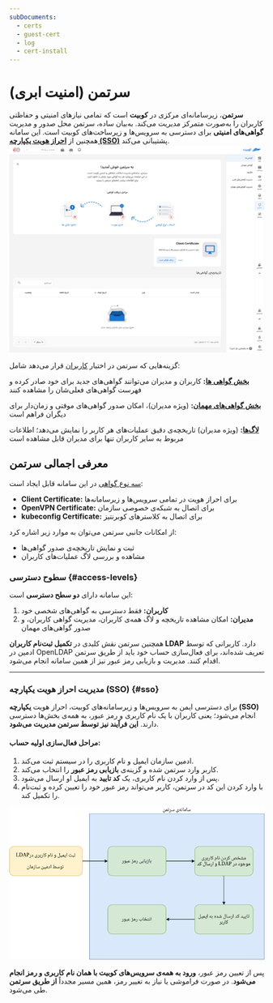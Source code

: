 ```yaml
---
subDocuments:
  - certs
  - guest-cert
  - log
  - cert-install
---
```


# سرتمن (امنیت ابری)

**سرتمن**، زیرسامانه‌ای مرکزی در **کوبیت** است که تمامی نیازهای امنیتی و حفاظتی کاربران را به‌صورت متمرکز مدیریت می‌کند. به‌بیان ساده، سرتمن محل صدور و مدیریت **گواهی‌های امنیتی** برای دسترسی به سرویس‌ها و زیرساخت‌های کوبیت است. این سامانه همچنین از **[احراز هویت یکپارچه (SSO)](#sso)** پشتیبانی می‌کند.
![Certificates: guest certs](img/certs.png)

گزینه‌هایی که سرتمن در اختیار [کاربران](#access-levels) قرار می‌دهد شامل:

**[بخش گواهی ها](certs):** کاربران و مدیران می‌توانند گواهی‌های جدید برای خود صادر کرده و فهرست گواهی‌های فعلی‌شان را مشاهده کنند

**[بخش گواهی‌های مهمان](geust-certs):** (ویژه مدیران)، امکان صدور گواهی‌های موقتی و زمان‌دار برای دیگران فراهم است

**[لاگ‌ها](log):** (ویژه مدیران) تاریخچه‌ی دقیق عملیات‌های هر کاربر را نمایش می‌دهد؛ اطلاعات مربوط به سایر کاربران تنها برای مدیران قابل مشاهده است

## معرفی اجمالی سرتمن

[سه نوع گواهی](certs) در این سامانه قابل ایجاد است:

- **Client Certificate:** برای احراز هویت در تمامی سرویس‌ها و زیرسامانه‌ها
- **OpenVPN Certificate:** برای اتصال به شبکه‌ی خصوصی سازمان
- **kubeconfig Certificate:** برای اتصال به کلاسترهای کوبرنتیز

از امکانات جانبی سرتمن می‌توان به موارد زیر اشاره کرد:

- ثبت و نمایش تاریخچه‌ی صدور گواهی‌ها
- مشاهده و بررسی لاگ عملیات‌های کاربران

### سطوح دسترسی {#access-levels}

این سامانه دارای **دو سطح دسترسی** است:

1. **کاربران:** فقط دسترسی به گواهی‌های شخصی خود
2. **مدیران:** امکان مشاهده تاریخچه و لاگ همه‌ی کاربران، مدیریت گواهی کاربران، و صدور گواهی‌های مهمان

همچنین سرتمن نقش کلیدی در **تکمیل ثبت‌نام کاربران LDAP** دارد. کاربرانی که توسط ادمین در OpenLDAP تعریف شده‌اند، برای فعال‌سازی حساب خود باید از طریق سرتمن اقدام کنند. مدیریت و بازیابی رمز عبور نیز از همین سامانه انجام می‌شود.

---

### مدیریت احراز هویت یکپارچه (SSO) {#sso}

برای دسترسی ایمن به سرویس‌ها و زیرسامانه‌های کوبیت، احراز هویت **یکپارچه (SSO)** انجام می‌شود؛ یعنی کاربران با یک نام کاربری و رمز عبور، به همه‌ی بخش‌ها دسترسی دارند. **این فرآیند نیز توسط سرتمن مدیریت می‌شود**.

#### مراحل فعال‌سازی اولیه حساب:

1. ادمین سازمان ایمیل و نام کاربری را در سیستم ثبت می‌کند.
2. کاربر وارد سرتمن شده و گزینه‌ی **بازیابی رمز عبور** را انتخاب می‌کند.
3. پس از وارد کردن نام کاربری، یک **کد تایید** به ایمیل او ارسال می‌شود.
4. با وارد کردن این کد در سرتمن، کاربر می‌تواند رمز عبور خود را تعیین کرده و ثبت‌نام را تکمیل کند.

![Certman: register](img/register.png)

پس از تعیین رمز عبور، **ورود به همه‌ی سرویس‌های کوبیت با همان نام کاربری و رمز انجام می‌شود**. در صورت فراموشی یا نیاز به تغییر رمز، همین مسیر مجدداً **از طریق سرتمن** طی می‌شود.
